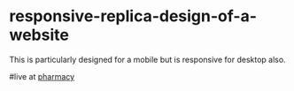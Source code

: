 # responsive-replica-design-of-a-website
This is particularly designed for a mobile but is responsive for desktop also.

#live at [pharmacy](https://shreyashnand.github.io/responsive-replica-design-of-a-website/)
